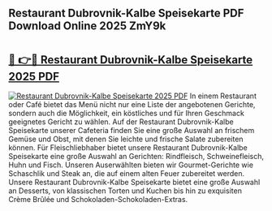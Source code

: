 ## Restaurant Dubrovnik-Kalbe Speisekarte PDF Download Online 2025 ZmY9k

# <h2><a href="http://gc70ll.nevu.top/?p=Restaurant+Dubrovnik-Kalbe+Speisekarte">🔗 👉🔴 Restaurant Dubrovnik-Kalbe Speisekarte 2025 PDF</a></h2>

[![Restaurant Dubrovnik-Kalbe Speisekarte 2025 PDF](https://i.imgur.com/dBaPXMq.png)](http://gc70ll.nevu.top/?p=Restaurant+Dubrovnik-Kalbe+Speisekarte)
In einem Restaurant oder Café bietet das Menü nicht nur eine Liste der angebotenen Gerichte, sondern auch die Möglichkeit, ein köstliches und für Ihren Geschmack geeignetes Gericht zu wählen. Auf der Restaurant Dubrovnik-Kalbe Speisekarte unserer Cafeteria finden Sie eine große Auswahl an frischem Gemüse und Obst, mit denen Sie leichte und frische Salate zubereiten können. Für Fleischliebhaber bietet unsere Restaurant Dubrovnik-Kalbe Speisekarte eine große Auswahl an Gerichten: Rindfleisch, Schweinefleisch, Huhn und Fisch. Unseren Auserwählten bieten wir Gourmet-Gerichte wie Schaschlik und Steak an, die auf einem alten Feuer zubereitet werden. Unsere Restaurant Dubrovnik-Kalbe Speisekarte bietet eine große Auswahl an Desserts, von klassischen Torten und Kuchen bis hin zu exquisiten Crème Brûlée und Schokoladen-Schokoladen-Extras.
